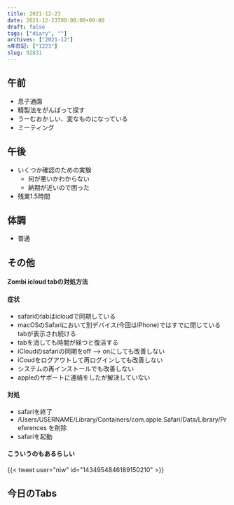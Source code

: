 ```yaml
---
title: 2021-12-23
date: 2021-12-23T00:00:00+09:00
draft: false
tags: ["diary", ""]
archives: ["2021-12"]
n年日記: ["1223"]
slug: 92831
---
```

## 午前
- 息子通園
- 精製法をがんばって探す
- うーむおかしい、変なものになっている
- ミーティング
## 午後
- いくつか確認のための実験
  - 何が悪いかわからない
  - 納期が近いので困った
- 残業1.5時間
## 体調
- 普通
## その他
#### Zombi icloud tabの対処方法
#### 症状
- safariのtabはicloudで同期している
- macOSのSafariにおいて別デバイス(今回はiPhone)ではすでに閉じているtabが表示され続ける
- tabを消しても時間が経つと復活する
- iCloudのsafariの同期をoff --> onにしても改善しない
- iCoudをログアウトして再ログインしても改善しない
- システムの再インストールでも改善しない
- appleのサポートに連絡をしたが解決していない
#### 対処
- safariを終了
- /Users/USERNAME/Library/Containers/com.apple.Safari/Data/Library/Preferences を削除
- safariを起動
#### こういうのもあるらしい
{{< tweet user="niw" id="1434954846189150210" >}}
## 今日のTabs
